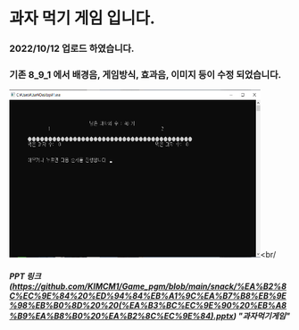 # 과자 먹기 게임 입니다.
### 2022/10/12 업로드 하였습니다.
### 기존 8_9_1 에서 배경음, 게임방식, 효과음, 이미지 등이 수정 되었습니다.
<img src="/snack/game.png" width="450px" height="300px" title="px(픽셀) 크기 설정" alt="게임화면예시"></img><br/
##### PPT 링크 (https://github.com/KIMCM1/Game_pgm/blob/main/snack/%EA%B2%8C%EC%9E%84%20%ED%94%84%EB%A1%9C%EA%B7%B8%EB%9E%98%EB%B0%8D%20%20(%EA%B3%BC%EC%9E%90%20%EB%A8%B9%EA%B8%B0%20%EA%B2%8C%EC%9E%84).pptx) "과자먹기게임"

